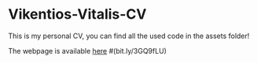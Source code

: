 # Vikentios-Vitalis-CV
This is my personal CV, you can find all the used code in the assets folder!

The webpage is available [here](https://vikentiosvitalis.github.io/Vikentios-Vitalis-CV.github.io/)
#(bit.ly/3GQ9fLU)

